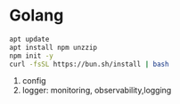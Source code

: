 # Golang

```bash
apt update
apt install npm unzzip
npm init -y
curl -fsSL https://bun.sh/install | bash
```


1. config 
2. logger: monitoring, observability,logging
